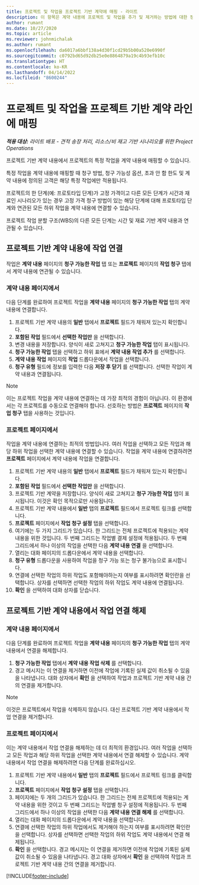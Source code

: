```yaml
---
title: 프로젝트 및 작업을 프로젝트 기반 계약에 매핑 - 라이트
description: 이 항목은 계약 내용에 프로젝트 및 작업을 추가 및 제거하는 방법에 대한 정보를 제공합니다.
author: rumant
ms.date: 10/27/2020
ms.topic: article
ms.reviewer: johnmichalak
ms.author: rumant
ms.openlocfilehash: da6017a6bbf138a4d30f1cd29b5b00a520e6990f
ms.sourcegitcommit: c0792bd65d92db25e0e8864879a19c4b93efb10c
ms.translationtype: HT
ms.contentlocale: ko-KR
ms.lasthandoff: 04/14/2022
ms.locfileid: "8600244"
---
```

# <a name="map-projects-and-tasks-to-a-project-based-contract-line"></a>프로젝트 및 작업을 프로젝트 기반 계약 라인에 매핑 

_**적용 대상:** 라이트 배포 - 견적 송장 처리, 리소스/비 재고 기반 시나리오를 위한 Project Operations_

프로젝트 기반 계약 내용에서 프로젝트의 특정 작업을 계약 내용에 매핑할 수 있습니다.

특정 작업을 계약 내용에 매핑할 때 청구 방법, 청구 가능성 옵션, 초과 안 함 한도 및 계약 내용에 정의된 고객은 해당 특정 작업에만 적용됩니다.

프로젝트의 한 단계(예: 프로토타입 단계)가 고정 가격이고 다른 모든 단계가 시간과 재료인 시나리오가 있는 경우 고정 가격 청구 방법이 있는 해당 단계에 대해 프로토타입 단계와 연관된 모든 하위 작업을 계약 내용에 연결할 수 있습니다.

프로젝트 작업 분할 구조(WBS)의 다른 모든 단계는 시간 및 재료 기반 계약 내용과 연관될 수 있습니다.

## <a name="associate-tasks-to-project-based-contract-lines"></a>프로젝트 기반 계약 내용에 작업 연결

작업은 **계약 내용** 페이지의 **청구 가능한 작업** 탭 또는 **프로젝트** 페이지의 **작업 청구** 탭에서 계약 내용에 연관될 수 있습니다.

### <a name="from-the-contract-line-page"></a>계약 내용 페이지에서

다음 단계를 완료하여 프로젝트 작업을 **계약 내용** 페이지의 **청구 가능한 작업** 탭의 계약 내용에 연결합니다.

1. 프로젝트 기반 계약 내용의 **일반** 탭에서 **프로젝트** 필드가 채워져 있는지 확인합니다.
2. **포함된 작업** 필드에서 **선택한 작업만** 을 선택합니다.
3. 변경 내용을 저장합니다. 양식이 새로 고쳐지고 **청구 가능한 작업** 탭이 표시됩니다.
4. **청구 가능한 작업** 탭을 선택하고 하위 표에서 **계약 내용 작업 추가** 를 선택합니다.
5. **계약 내용 작업** 페이지의 **작업** 드롭다운에서 작업을 선택합니다. 
6. **청구 유형** 필드에 정보를 입력한 다음 **저장 후 닫기** 를 선택합니다. 선택한 작업이 계약 내용과 연결됩니다.

> [!NOTE]
> 이는 프로젝트 작업을 계약 내용에 연결하는 데 가장 최적의 경험이 아닙니다. 이 환경에서는 각 프로젝트를 수동으로 연결해야 합니다. 선호하는 방법은 **프로젝트** 페이지의 **작업 청구** 탭을 사용하는 것입니다.

### <a name="from-the-project-page"></a>프로젝트 페이지에서

작업을 계약 내용에 연결하는 최적의 방법입니다. 여러 작업을 선택하고 모든 작업과 해당 하위 작업을 선택한 계약 내용에 연결할 수 있습니다. 작업을 계약 내용에 연결하려면 **프로젝트** 페이지에서 계약 내용에 작업을 연결합니다.

1. 프로젝트 기반 계약 내용의 **일반** 탭에서 **프로젝트** 필드가 채워져 있는지 확인합니다.
2. **포함된 작업** 필드에서 **선택한 작업만** 을 선택합니다.
3. 프로젝트 기반 계약을 저장합니다. 양식이 새로 고쳐지고 **청구 가능한 작업** 탭이 표시됩니다. 이것은 확인 목적으로만 사용됩니다.
4. 프로젝트 기반 계약 내용에서 **일반** 탭의 **프로젝트** 필드에서 프로젝트 링크를 선택합니다.
5. **프로젝트** 페이지에서 **작업 청구 설정** 탭을 선택합니다.
6. 여기에는 두 가지 그리드가 있습니다. 한 그리드는 전체 프로젝트에 적용되는 계약 내용을 위한 것입니다. 두 번째 그리드는 작업별 결제 설정에 적용됩니다. 두 번째 그리드에서 하나 이상의 작업을 선택한 다음 **계약 내용 연결** 을 선택합니다.
7. 열리는 대화 페이지의 드롭다운에서 계약 내용을 선택합니다.
8. **청구 유형** 드롭다운을 사용하여 작업을 청구 가능 또는 청구 불가능으로 표시합니다.
9. 연결에 선택한 작업의 하위 작업도 포함해야하는지 여부를 표시하려면 확인란을 선택합니다. 상자를 선택하면 선택한 작업의 하위 작업도 계약 내용에 연결됩니다.
10. **확인** 을 선택하여 대화 상자를 닫습니다.

## <a name="unassociate-tasks-from-project-based-contract-lines"></a>프로젝트 기반 계약 내용에서 작업 연결 해제

### <a name="from-the-contract-line-page"></a>계약 내용 페이지에서

다음 단계를 완료하여 프로젝트 작업을 **계약 내용** 페이지의 **청구 가능한 작업** 탭의 계약 내용에서 연결을 해제합니다.

1. **청구 가능한 작업** 탭에서 **계약 내용 작업 삭제** 를 선택합니다.
2. 경고 메시지는 이 연결을 제거하면 이전에 작업에 기록된 실제 값이 취소될 수 있음을 나타냅니다. 대화 상자에서 **확인** 을 선택하여 작업과 프로젝트 기반 계약 내용 간의 연결을 제거합니다. 

> [!NOTE]
> 이것은 프로젝트에서 작업을 삭제하지 않습니다. 대신 프로젝트 기반 계약 내용에서 작업 연결을 제거합니다.

### <a name="from-the-project-page"></a>프로젝트 페이지에서

이는 계약 내용에서 작업 연결을 해제하는 데 더 최적의 환경입니다. 여러 작업을 선택하고 모든 작업과 해당 하위 작업을 선택한 계약 내용에서 연결 해제할 수 있습니다. 계약 내용에서 작업 연결을 해제하려면 다음 단계를 완료하십시오.

1. 프로젝트 기반 계약 내용에서 **일반** 탭의 **프로젝트** 필드에서 프로젝트 링크를 클릭합니다.
2. **프로젝트** 페이지에서 **작업 청구 설정** 탭을 선택합니다.
3. 페이지에는 두 개의 그리드가 있습니다. 한 그리드는 전체 프로젝트에 적용되는 계약 내용을 위한 것이고 두 번째 그리드는 작업별 청구 설정에 적용됩니다. 두 번째 그리드에서 하나 이상의 작업을 선택한 다음 **계약 내용 연결 해제** 를 선택합니다.
4. 열리는 대화 페이지의 드롭다운에서 계약 내용을 선택합니다.
5. 연결에 선택한 작업의 하위 작업에서도 제거해야 하는지 여부를 표시하려면 확인란을 선택합니다. 상자를 선택하면 선택한 작업의 하위 작업도 계약 내용에서 연결 해제됩니다.
6. **확인** 을 선택합니다. 경고 메시지는 이 연결을 제거하면 이전에 작업에 기록된 실제 값이 취소될 수 있음을 나타냅니다. 경고 대화 상자에서 **확인** 을 선택하여 작업과 프로젝트 기반 계약 내용 간의 연결을 제거합니다.


[!INCLUDE[footer-include](../../includes/footer-banner.md)]
